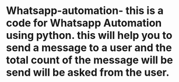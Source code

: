# Whatsapp-automation- this is a code for Whatsapp Automation using python. this will help you to send a message to a user and the total count of the message will be send will be asked from the user.

